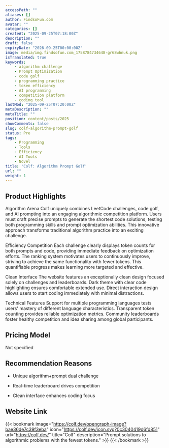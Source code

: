 ```yaml
---
accessPath: ""
aliases: []
author: FindsoFun.com
avatar: ""
categories: []
createAt: "2025-09-25T07:18:00Z"
description: ""
draft: false
expiryDate: "2026-09-25T00:00:00Z"
image: media/img.findsofun.com_1758784734648-gr68whnuk.png
isTranslated: true
keywords:
    - algorithm challenge
    - Prompt Optimization
    - code golf
    - programming practice
    - token efficiency
    - AI programming
    - competition platform
    - coding tool
lastMod: "2025-09-25T07:20:00Z"
metaDescription: ""
metaTitle: ""
position: content/posts/2025
showComments: false
slug: colf-algorithm-prompt-golf
status: Pre
tags:
    - Programming
    - Tools
    - Efficiency
    - AI Tools
    - Novel
title: 'Colf: Algorithm Prompt Golf'
url: ""
weight: 1
---
```

## Product Highlights
Algorithm Arena
Colf uniquely combines LeetCode challenges, code golf, and AI prompting into an engaging algorithmic competition platform. Users must craft precise prompts to generate the shortest code solutions, testing both programming skills and prompt optimization abilities. This innovative approach transforms traditional algorithm practice into an exciting challenge.

Efficiency Competition
Each challenge clearly displays token counts for both prompts and code, providing immediate feedback on optimization efforts. The ranking system motivates users to continuously improve, striving to achieve the same functionality with fewer tokens. This quantifiable progress makes learning more targeted and effective.

Clean Interface
The website features an exceptionally clean design focused solely on challenges and leaderboards. Dark theme with clear code highlighting ensures comfortable extended use. Direct interaction design allows users to start coding immediately with minimal distractions.

Technical Features
Support for multiple programming languages tests users' mastery of different language characteristics. Transparent token counting provides reliable optimization metrics. Community leaderboards foster healthy competition and idea sharing among global participants.

## Pricing Model
<!--more-->Not specified

## Recommendation Reasons
- Unique algorithm+prompt dual challenge

- Real-time leaderboard drives competition

- Clean interface enhances coding focus

## Website Link
{{< bookmark image="https://colf.dev/opengraph-image?bae36de7c39f3eba" icon="https://colf.dev/icon.svg?0c3040419d6fd851" url="https://colf.dev/" title="Colf" description="Prompt solutions to algorithmic problems with the fewest tokens." >}}
{{< /bookmark >}}

